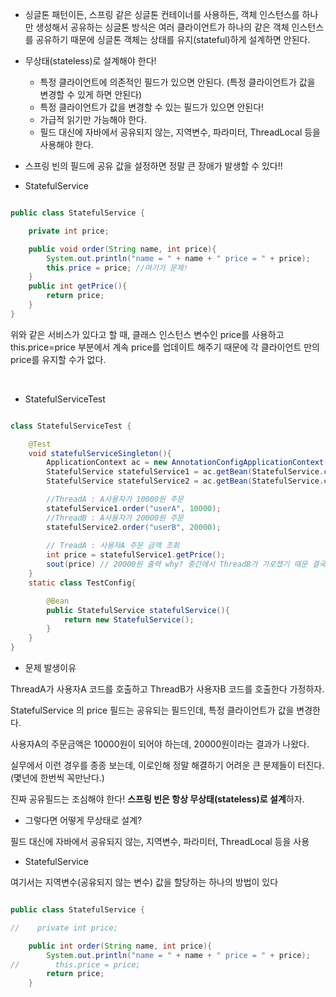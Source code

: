 * 싱글톤 패턴이든, 스프링 같은 싱글톤 컨테이너를 사용하든, 객체 인스턴스를 하나만 생성해서 공유하는
싱글톤 방식은 여러 클라이언트가 하나의 같은 객체 인스턴스를 공유하기 때문에 싱글톤 객체는 상태를
유지(stateful)하게 설계하면 안된다.

* 무상태(stateless)로 설계해야 한다!
  * 특정 클라이언트에 의존적인 필드가 있으면 안된다. (특정 클라이언트가 값을 변경할 수 있게 하면 안된다)
  * 특정 클라이언트가 값을 변경할 수 있는 필드가 있으면 안된다!
  * 가급적 읽기만 가능해야 한다.
  * 필드 대신에 자바에서 공유되지 않는, 지역변수, 파라미터, ThreadLocal 등을 사용해야 한다.


* 스프링 빈의 필드에 공유 값을 설정하면 정말 큰 장애가 발생할 수 있다!!

- StatefulService

```java

public class StatefulService {

    private int price;

    public void order(String name, int price){
        System.out.println("name = " + name + " price = " + price);
        this.price = price; //여기가 문제!
    }
    public int getPrice(){
        return price;
    }
}

```

위와 같은 서비스가 있다고 할 때, 클래스 인스턴스 변수인 price를 사용하고 <br/>
this.price=price 부분에서 계속 price를 업데이트 해주기 때문에 각 클라이언트 만의 price를 유지할 수가 없다.

<br/>

- StatefulServiceTest


```java

class StatefulServiceTest {

    @Test
    void statefulServiceSingleton(){
        ApplicationContext ac = new AnnotationConfigApplicationContext(TestConfig.class);
        StatefulService statefulService1 = ac.getBean(StatefulService.class);
        StatefulService statefulService2 = ac.getBean(StatefulService.class);

        //ThreadA : A사용자가 10000원 주문
        statefulService1.order("userA", 10000);
        //ThreadB : A사용자가 20000원 주문
        statefulService2.order("userB", 20000);
        
        // TreadA : 사용자A 주문 금액 조회
        int price = statefulService1.getPrice();
        sout(price) // 20000원 출력 why? 중간에서 ThreadB가 가로챘기 때문 결국 사용자 A는 10000을 샀기 때문에 20000의 값은 잘못 된 것
    }
    static class TestConfig{

        @Bean
        public StatefulService statefulService(){
            return new StatefulService();
        }
    }
}

```

- 문제 발생이유

ThreadA가 사용자A 코드를 호출하고 ThreadB가 사용자B 코드를 호출한다 가정하자.

StatefulService 의 price 필드는 공유되는 필드인데, 특정 클라이언트가 값을 변경한다.

사용자A의 주문금액은 10000원이 되어야 하는데, 20000원이라는 결과가 나왔다.

실무에서 이런 경우를 종종 보는데, 이로인해 정말 해결하기 어려운 큰 문제들이 터진다.(몇년에 한번씩 꼭만난다.)

진짜 공유필드는 조심해야 한다! **스프링 빈은 항상 무상태(stateless)로 설계**하자.


- 그렇다면 어떻게 무상태로 설계?

필드 대신에 자바에서 공유되지 않는, 지역변수, 파라미터, ThreadLocal 등을 사용

- StatefulService

 여기서는 지역변수(공유되지 않는 변수) 값을 할당하는 하나의 방법이 있다

```java

public class StatefulService {

//    private int price;

    public int order(String name, int price){
        System.out.println("name = " + name + " price = " + price);
//        this.price = price;
        return price;
    }

```


